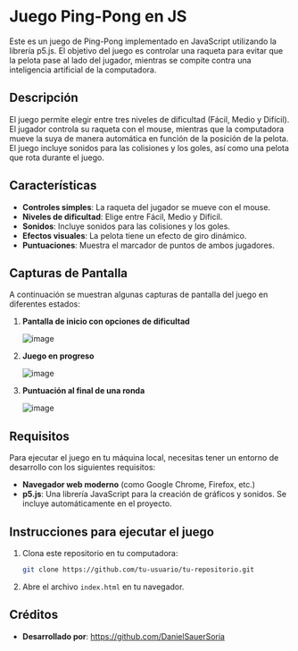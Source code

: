 # Juego Ping-Pong en JS

Este es un juego de Ping-Pong implementado en JavaScript utilizando la librería p5.js. El objetivo del juego es controlar una raqueta para evitar que la pelota pase al lado del jugador, mientras se compite contra una inteligencia artificial de la computadora.

## Descripción

El juego permite elegir entre tres niveles de dificultad (Fácil, Medio y Difícil). El jugador controla su raqueta con el mouse, mientras que la computadora mueve la suya de manera automática en función de la posición de la pelota. El juego incluye sonidos para las colisiones y los goles, así como una pelota que rota durante el juego.

## Características

- **Controles simples**: La raqueta del jugador se mueve con el mouse.
- **Niveles de dificultad**: Elige entre Fácil, Medio y Difícil.
- **Sonidos**: Incluye sonidos para las colisiones y los goles.
- **Efectos visuales**: La pelota tiene un efecto de giro dinámico.
- **Puntuaciones**: Muestra el marcador de puntos de ambos jugadores.

## Capturas de Pantalla

A continuación se muestran algunas capturas de pantalla del juego en diferentes estados:

1. **Pantalla de inicio con opciones de dificultad**

   ![image](https://github.com/user-attachments/assets/23c7bf0e-08e7-4194-90e9-dfed1c463f10)
   
3. **Juego en progreso**

   ![image](https://github.com/user-attachments/assets/70844de3-3dfb-4ddc-97d7-fcd87d57005c)

4. **Puntuación al final de una ronda**

   ![image](https://github.com/user-attachments/assets/a49cf17a-b9fd-4d34-8d8f-d504a2782709)

## Requisitos

Para ejecutar el juego en tu máquina local, necesitas tener un entorno de desarrollo con los siguientes requisitos:

- **Navegador web moderno** (como Google Chrome, Firefox, etc.)
- **p5.js**: Una librería JavaScript para la creación de gráficos y sonidos. Se incluye automáticamente en el proyecto.

## Instrucciones para ejecutar el juego

1. Clona este repositorio en tu computadora:
    ```bash
    git clone https://github.com/tu-usuario/tu-repositorio.git
    ```
2. Abre el archivo `index.html` en tu navegador.

## Créditos

- **Desarrollado por**: https://github.com/DanielSauerSoria

